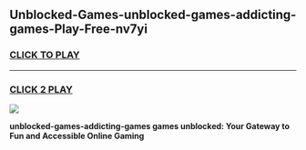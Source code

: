 
## Unblocked-Games-unblocked-games-addicting-games-Play-Free-nv7yi
<h3>
<a href="https://premium76.site?title=unblocked-games-addicting-games&ref=22A">CLICK TO PLAY</a></h3>
<hr>

<h3>
<a href="https://premium76.site?title=unblocked-games-addicting-games&ref=22A">CLICK 2 PLAY</a>
  
</h3>

<a href="https://premium76.site?title=unblocked-games-addicting-games&ref=22A"><img src="https://clearcache.store/games.png"></a>


**unblocked-games-addicting-games games unblocked: Your Gateway to Fun and Accessible Online Gaming**
